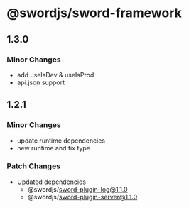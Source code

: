 # @swordjs/sword-framework

## 1.3.0

### Minor Changes

- add useIsDev & useIsProd
- api.json support
## 1.2.1

### Minor Changes

- update runtime dependencies
- new runtime and fix type

### Patch Changes

- Updated dependencies
  - @swordjs/sword-plugin-log@1.1.0
  - @swordjs/sword-plugin-server@1.1.0
